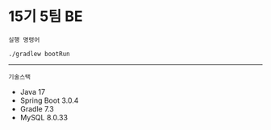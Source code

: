 # 15기 5팀 BE

`실행 명령어`

~~~
./gradlew bootRun
~~~


---



`기술스택`
- Java 17
- Spring Boot 3.0.4
- Gradle 7.3
- MySQL 8.0.33
